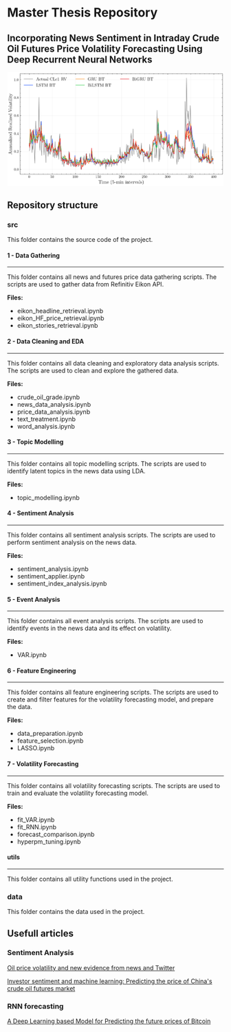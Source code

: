 # Master Thesis Repository

## Incorporating News Sentiment in Intraday Crude Oil Futures Price Volatility Forecasting Using Deep Recurrent Neural Networks

![image](src/7%20Volatility%20Forecasting/images/BT_FIT.png)

## Repository structure

### src

This folder contains the source code of the project.

#### 1 - Data Gathering

***
This folder contains all news and futures price data gathering scripts. The scripts are used to gather data from Refinitiv Eikon API.

**Files:**

- eikon_headline_retrieval.ipynb
- eikon_HF_price_retrieval.ipynb
- eikon_stories_retrieval.ipynb

#### 2 - Data Cleaning and EDA

***
This folder contains all data cleaning and exploratory data analysis scripts. The scripts are used to clean and explore the gathered data.

**Files:**

- crude_oil_grade.ipynb
- news_data_analysis.ipynb
- price_data_analysis.ipynb
- text_treatment.ipynb
- word_analysis.ipynb

#### 3 - Topic Modelling

***
This folder contains all topic modelling scripts. The scripts are used to identify latent topics in the news data using LDA.

**Files:**

- topic_modelling.ipynb

#### 4 - Sentiment Analysis

***
This folder contains all sentiment analysis scripts. The scripts are used to perform sentiment analysis on the news data.

**Files:**

- sentiment_analysis.ipynb
- sentiment_applier.ipynb
- sentiment_index_analysis.ipynb

#### 5 - Event Analysis

***
This folder contains all event analysis scripts. The scripts are used to identify events in the news data and its effect on volatility.

**Files:**

- VAR.ipynb

#### 6 - Feature Engineering

***
This folder contains all feature engineering scripts. The scripts are used to create and filter features for the volatility forecasting model, and prepare the data.

**Files:**

- data_preparation.ipynb
- feature_selection.ipynb
- LASSO.ipynb

#### 7 - Volatility Forecasting

***
This folder contains all volatility forecasting scripts. The scripts are used to train and evaluate the volatility forecasting model.

**Files:**

- fit_VAR.ipynb
- fit_RNN.ipynb
- forecast_comparison.ipynb
- hyperpm_tuning.ipynb

#### utils

***
This folder contains all utility functions used in the project.

### data

This folder contains the data used in the project.

## Usefull articles

### Sentiment Analysis

[Oil price volatility and new evidence from news and Twitter](https://www.sciencedirect.com/science/article/pii/S0140988323002098?ref=pdf_download&fr=RR-2&rr=81fbb4f16e03569a)

[Investor sentiment and machine learning: Predicting the price of China's crude oil futures market](https://www.sciencedirect.com/science/article/pii/S0360544222003747?pes=vor)

### RNN forecasting

[A Deep Learning based Model for Predicting the future prices of Bitcoin](https://ieeexplore.ieee.org/document/10157841)
